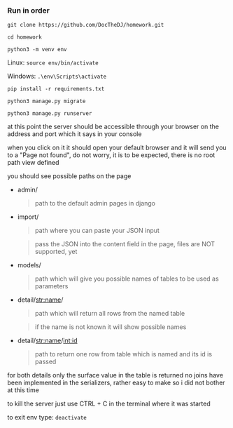 ### Run in order

`git clone https://github.com/DocTheDJ/homework.git`

`cd homework`

`python3 -m venv env`

Linux: `source env/bin/activate`

Windows: `.\env\Scripts\activate`

`pip install -r requirements.txt`

`python3 manage.py migrate`

`python3 manage.py runserver`

at this point the server should be accessible through your browser on the address and port which it says in your console

when you click on it it should open your default browser and it will send you to a "Page not found", do not worry, it is to be expected, there is no root path view defined

you should see possible paths on the page

- admin/
    > path to the default admin pages in django
- import/
    > path where you can paste your JSON input

    > pass the JSON into the content field in the page, files are NOT supported, yet
- models/
    > path which will give you possible names of tables to be used as parameters
- detail/<str:name>/
    > path which will return all rows from the named table

    > if the name is not known it will show possible names
- detail/<str:name>/<int:id>
    > path to return one row from table which is named and its id is passed

for both details only the surface value in the table is returned no joins have been implemented in the serializers, rather easy to make so i did not bother at this time

to kill the server just use CTRL + C in the terminal where it was started

to exit env type: `deactivate`

